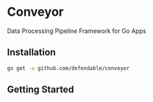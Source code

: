 # Conveyor
Data Processing Pipeline Framework for Go Apps


## Installation
```bash
go get -u github.com/defendable/conveyor
```



## Getting Started
```go

```